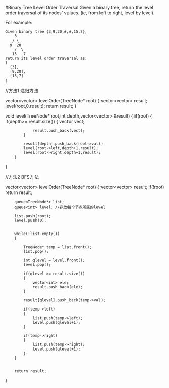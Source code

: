 #Binary Tree Level Order Traversal
Given a binary tree, return the level order traversal of its nodes' values. (ie, from left to right, level by level).

For example:
```
Given binary tree {3,9,20,#,#,15,7},
    3
   / \
  9  20
    /  \
   15   7
return its level order traversal as:
[
  [3],
  [9,20],
  [15,7]
]
```

//方法1 递归方法

vector<vector<int>> levelOrder(TreeNode* root)
{
        vector<vector<int>> result;
        level(root,0,result);
        return result;
}
    
    
void level(TreeNode* root,int depth,vector<vector<int>> &result)
{
        if(root)
        {
            if(depth>= result.size())
            {
                vector<int> vect;
                
                result.push_back(vect);
            }
        
            result[depth].push_back(root->val);
            level(root->left,depth+1,result);
            level(root->right,depth+1,result);
        }
        
}


//方法2 BFS方法

vector<vector<int>> levelOrder(TreeNode* root) {
        vector<vector<int>> result;
        if(!root) return result;
        
        queue<TreeNode*> list;
        queue<int> level; //存放每个节点所属的level
        
        list.push(root);
        level.push(0);
        
        
        while(!list.empty())
        {
            
            TreeNode* temp = list.front();
            list.pop();
            
            int qlevel = level.front();
            level.pop();
            
            if(qlevel >= result.size())
            {
                vector<int> ele;
                result.push_back(ele);
            }
            
            result[qlevel].push_back(temp->val);
            
            if(temp->left)
            {
                list.push(temp->left);
                level.push(qlevel+1);
            }
            
            if(temp->right)
            {
                list.push(temp->right);
                level.push(qlevel+1);
            }
        }
        
        
        return result;
}

